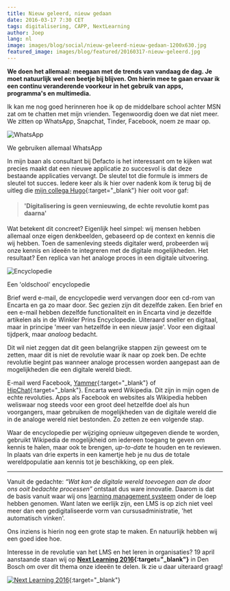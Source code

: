 ```yaml
---
title: Nieuw geleerd, nieuw gedaan
date: 2016-03-17 7:30 CET
tags: digitalisering, CAPP, NextLearning
author: Joep
lang: nl
image: images/blog/social/nieuw-geleerd-nieuw-gedaan-1200x630.jpg
featured_image: images/blog/featured/20160317-nieuw-geleerd.jpg
---
```


**We doen het allemaal: meegaan met de trends van vandaag de dag. Je moet natuurlijk wel een beetje bij blijven. Om hierin mee te gaan ervaar ik een continu veranderende voorkeur in het gebruik van apps, programma's en multimedia.**

Ik kan me nog goed herinneren hoe ik op de middelbare school achter MSN zat om te chatten met mijn vrienden. Tegenwoordig doen we dat niet meer. We zitten op WhatsApp, Snapchat, Tinder, Facebook, noem ze maar op.

![WhatsApp](/images/blog/whatsapp.jpg)
<p class="caption">We gebruiken allemaal WhatsApp</p>

In mijn baan als consultant bij Defacto is het interessant om te kijken wat precies maakt dat een nieuwe applicatie zo succesvol is dat deze bestaande applicaties vervangt. De sleutel tot die formule is immers de sleutel tot succes. Iedere keer als ik hier over nadenk kom ik terug bij de uitleg die [mijn collega Hugo](http://blog.learningspaces.io/author/hugo/){:target="_blank"} hier ooit voor gaf:

>#### 'Digitalisering is geen vernieuwing, de echte revolutie komt pas daarna'

Wat betekent dit concreet? Eigenlijk heel simpel: wij mensen hebben allemaal onze eigen denkbeelden, gebaseerd op de context en kennis die wij hebben. Toen de samenleving steeds digitaler werd, probeerden wij onze kennis en ideeën te integreren met de digitale mogelijkheden. Het resultaat? Een replica van het analoge proces in een digitale uitvoering.

![Encyclopedie](/images/blog/encyclopedie.jpg)
<p class="caption">Een 'oldschool' encyclopedie</p>

Brief werd e-mail, de encyclopedie werd vervangen door een cd-rom van Encarta en ga zo maar door. Sec gezien zijn dit dezelfde zaken. Een brief en een e-mail hebben dezelfde functionaliteit en in Encarta vind je dezelfde artikelen als in de Winkler Prins Encyclopedie. Uiteraard sneller en digitaal, maar in principe 'meer van hetzelfde in een nieuw jasje'. Voor een digitaal tijdperk, maar *analoog* bedacht.

Dit wil niet zeggen dat dit geen belangrijke stappen zijn geweest om te zetten, maar dit is niet de revolutie waar ik naar op zoek ben. De echte revolutie begint pas wanneer analoge processen worden aangepast aan de mogelijkheden die een digitale wereld biedt.

E-mail werd Facebook, [Yammer](https://www.yammer.com/){:target="_blank"} of [HipChat](https://www.hipchat.com/){:target="_blank"}. Encarta werd Wikipedia. Dit zijn in mijn ogen de echte revoluties. Apps als Facebook en websites als Wikipedia hebben weliswaar nog steeds voor een groot deel hetzelfde doel als hun voorgangers, maar gebruiken de mogelijkheden van de digitale wereld die in de analoge wereld niet bestonden. Zo zetten ze een volgende stap.

Waar de encyclopedie per wijziging opnieuw uitgegeven diende te worden, gebruikt Wikipedia de mogelijkheid om iedereen toegang te geven om kennis te halen, maar ook te brengen, *up-to-date* te houden en te reviewen. In plaats van drie experts in een kamertje heb je nu dus de totale wereldpopulatie aan kennis tot je beschikking, op een plek.

<hr>

Vanuit de gedachte: *“Wat kan de digitale wereld toevoegen aan de door ons ooit bedachte processen”* ontstaat dus ware innovatie. Daarom is dat de basis vanuit waar wij ons [learning management systeem](/capp-lms/) onder de loep hebben genomen. Want laten we eerlijk zijn, een LMS is op zich niet veel meer dan een gedigitaliseerde vorm van cursusadministratie, 'het automatisch vinken'.

Ons inziens is hierin nog een grote stap te maken. En natuurlijk hebben wij een goed idee hoe.

Interesse in de revolutie van het LMS en het leren in organisaties? 19 april aanstaande staan wij op **[Next Learning 2016](http://www.nextlearning.nl/){:target="_blank"}** in Den Bosch om over dit thema onze ideeën te delen. Ik zie u daar uiteraard graag!

[![Next Learning 2016](/images/blog/nextlearning2016.jpg)](http://www.nextlearning.nl/){:target="_blank"}
